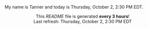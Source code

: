 My name is Tanner and today is Thursday, October 2, 2:30 PM EDT.

<p align="center">This <i>README</i> file is generated <b>every 3 hours</b>!</br>Last refresh: Thursday, October 2, 2:30 PM EDT<br /></p>
